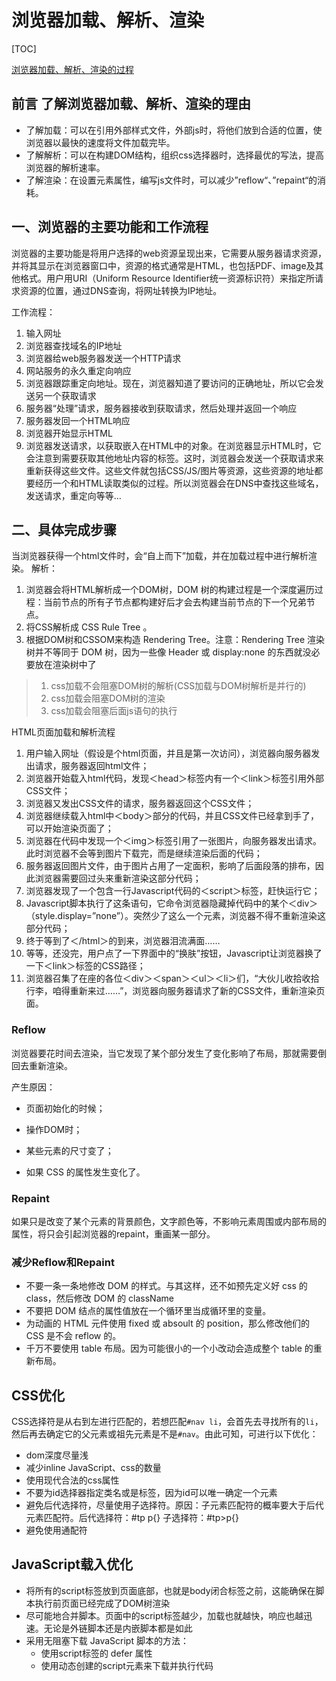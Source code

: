 # 浏览器加载、解析、渲染

[TOC]

[浏览器加载、解析、渲染的过程](https://blog.csdn.net/xiaozhuxmen/article/details/52014901)

## 前言 了解浏览器加载、解析、渲染的理由



* 了解加载：可以在引用外部样式文件，外部js时，将他们放到合适的位置，使浏览器以最快的速度将文件加载完毕。
* 了解解析：可以在构建DOM结构，组织css选择器时，选择最优的写法，提高浏览器的解析速率。
* 了解渲染：在设置元素属性，编写js文件时，可以减少”reflow“、”repaint“的消耗。

## 一、浏览器的主要功能和工作流程

浏览器的主要功能是将用户选择的web资源呈现出来，它需要从服务器请求资源，并将其显示在浏览器窗口中，资源的格式通常是HTML，也包括PDF、image及其他格式。用户用URI（Uniform Resource Identifier统一资源标识符）来指定所请求资源的位置，通过DNS查询，将网址转换为IP地址。

工作流程：

1. 输入网址
2. 浏览器查找域名的IP地址
3. 浏览器给web服务器发送一个HTTP请求
4. 网站服务的永久重定向响应 
5. 浏览器跟踪重定向地址。现在，浏览器知道了要访问的正确地址，所以它会发送另一个获取请求
6. 服务器“处理”请求，服务器接收到获取请求，然后处理并返回一个响应
7. 服务器发回一个HTML响应
8. 浏览器开始显示HTML
9. 浏览器发送请求，以获取嵌入在HTML中的对象。在浏览器显示HTML时，它会注意到需要获取其他地址内容的标签。这时，浏览器会发送一个获取请求来重新获得这些文件。这些文件就包括CSS/JS/图片等资源，这些资源的地址都要经历一个和HTML读取类似的过程。所以浏览器会在DNS中查找这些域名，发送请求，重定向等等…

## 二、具体完成步骤

当浏览器获得一个html文件时，会“自上而下”加载，并在加载过程中进行解析渲染。 
解析： 

1. 浏览器会将HTML解析成一个DOM树，DOM 树的构建过程是一个深度遍历过程：当前节点的所有子节点都构建好后才会去构建当前节点的下一个兄弟节点。 
2. 将CSS解析成 CSS Rule Tree 。 
3. 根据DOM树和CSSOM来构造 Rendering Tree。注意：Rendering Tree 渲染树并不等同于 DOM 树，因为一些像 Header 或 display:none 的东西就没必要放在渲染树中了

> 1. css加载不会阻塞DOM树的解析(CSS加载与DOM树解析是并行的)
> 2. css加载会阻塞DOM树的渲染
> 3. css加载会阻塞后面js语句的执行

HTML页面加载和解析流程 
1. 用户输入网址（假设是个html页面，并且是第一次访问），浏览器向服务器发出请求，服务器返回html文件； 
2. 浏览器开始载入html代码，发现＜head＞标签内有一个＜link＞标签引用外部CSS文件； 
3. 浏览器又发出CSS文件的请求，服务器返回这个CSS文件； 
4. 浏览器继续载入html中＜body＞部分的代码，并且CSS文件已经拿到手了，可以开始渲染页面了； 
5. 浏览器在代码中发现一个＜img＞标签引用了一张图片，向服务器发出请求。此时浏览器不会等到图片下载完，而是继续渲染后面的代码； 
6. 服务器返回图片文件，由于图片占用了一定面积，影响了后面段落的排布，因此浏览器需要回过头来重新渲染这部分代码； 
7. 浏览器发现了一个包含一行Javascript代码的＜script＞标签，赶快运行它； 
8. Javascript脚本执行了这条语句，它命令浏览器隐藏掉代码中的某个＜div＞ （style.display=”none”）。突然少了这么一个元素，浏览器不得不重新渲染这部分代码； 
9. 终于等到了＜/html＞的到来，浏览器泪流满面…… 
10. 等等，还没完，用户点了一下界面中的“换肤”按钮，Javascript让浏览器换了一下＜link＞标签的CSS路径； 
11. 浏览器召集了在座的各位＜div＞＜span＞＜ul＞＜li＞们，“大伙儿收拾收拾行李，咱得重新来过……”，浏览器向服务器请求了新的CSS文件，重新渲染页面。

### Reflow

浏览器要花时间去渲染，当它发现了某个部分发生了变化影响了布局，那就需要倒回去重新渲染。 

产生原因：

* 页面初始化的时候；

* 操作DOM时；

* 某些元素的尺寸变了；

* 如果 CSS 的属性发生变化了。

### Repaint

如果只是改变了某个元素的背景颜色，文字颜色等，不影响元素周围或内部布局的属性，将只会引起浏览器的repaint，重画某一部分。 

### 减少Reflow和Repaint

* 不要一条一条地修改 DOM 的样式。与其这样，还不如预先定义好 css 的 class，然后修改 DOM 的 className
* 不要把 DOM 结点的属性值放在一个循环里当成循环里的变量。
* 为动画的 HTML 元件使用 fixed 或 absoult 的 position，那么修改他们的 CSS 是不会 reflow 的。
* 千万不要使用 table 布局。因为可能很小的一个小改动会造成整个 table 的重新布局。

## CSS优化

CSS选择符是从右到左进行匹配的，若想匹配`#nav li`，会首先去寻找所有的`li`，然后再去确定它的父元素或祖先元素是不是`#nav`。由此可知，可进行以下优化：

* dom深度尽量浅
* 减少inline JavaScript、css的数量
* 使用现代合法的css属性
* 不要为id选择器指定类名或是标签，因为id可以唯一确定一个元素
* 避免后代选择符，尽量使用子选择符。原因：子元素匹配符的概率要大于后代元素匹配符。后代选择符：#tp p{} 子选择符：#tp>p{}
* 避免使用通配符

## JavaScript载入优化

* 将所有的script标签放到页面底部，也就是body闭合标签之前，这能确保在脚本执行前页面已经完成了DOM树渲染
* 尽可能地合并脚本。页面中的script标签越少，加载也就越快，响应也越迅速。无论是外链脚本还是内嵌脚本都是如此
* 采用无阻塞下载 JavaScript 脚本的方法：
  * 使用script标签的 defer 属性
  * 使用动态创建的script元素来下载并执行代码
